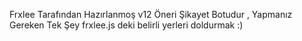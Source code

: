 Frxlee Tarafından Hazırlanmoş v12 Öneri Şikayet Botudur , Yapmanız Gereken Tek Şey frxlee.js deki belirli yerleri doldurmak :)